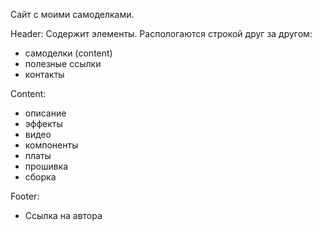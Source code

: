 Сайт с моими самоделками.

Header:
Содержит элементы. Распологаются строкой друг за другом:
 - самоделки (content)
 - полезные ссылки
 - контакты


Content:
 - описание
 - эффекты
 - видео
 - компоненты
 - платы
 - прошивка
 - сборка



Footer:
 - Ссылка на автора